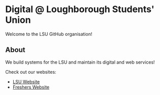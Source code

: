 # Digital @ Loughborough Students' Union 

Welcome to the LSU GitHub organisation!

## About 

We build systems for the LSU and maintain its digital and web services!

Check out our websites:
- [LSU Website](https://lsu.co.uk)
- [Freshers Website](https://freshers.lsu.co.uk)

